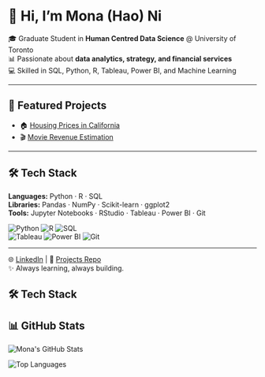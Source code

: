 # 👋 Hi, I’m Mona (Hao) Ni  

🎓 Graduate Student in **Human Centred Data Science** @ University of Toronto  
📊 Passionate about **data analytics, strategy, and financial services**  
💻 Skilled in SQL, Python, R, Tableau, Power BI, and Machine Learning  

---

## 🔗 Featured Projects
- 🏠 [Housing Prices in California](https://github.com/Monanihao/Projects/tree/main/Housing_Prices_California)  
- 🎬 [Movie Revenue Estimation](https://github.com/Monanihao/Projects/tree/main/Movie_Revenue_Estimation)  

---

## 🛠 Tech Stack
**Languages:** Python · R · SQL  
**Libraries:** Pandas · NumPy · Scikit-learn · ggplot2  
**Tools:** Jupyter Notebooks · RStudio · Tableau · Power BI · Git  


![Python](https://img.shields.io/badge/Python-3776AB?style=for-the-badge&logo=python&logoColor=white) 
![R](https://img.shields.io/badge/R-276DC3?style=for-the-badge&logo=r&logoColor=white) 
![SQL](https://img.shields.io/badge/SQL-003B57?style=for-the-badge&logo=database&logoColor=white)  
![Tableau](https://img.shields.io/badge/Tableau-E97627?style=for-the-badge&logo=Tableau&logoColor=white) 
![Power BI](https://img.shields.io/badge/PowerBI-F2C811?style=for-the-badge&logo=Power-BI&logoColor=black) 
![Git](https://img.shields.io/badge/Git-F05032?style=for-the-badge&logo=git&logoColor=white)

---

🌐 [LinkedIn](https://linkedin.com/in/hao-mona-ni) | 📂 [Projects Repo](https://github.com/Monanihao/Projects)  
✨ Always learning, always building.
## 🛠 Tech Stack  

## 📊 GitHub Stats  

![Mona's GitHub Stats](https://github-readme-stats.vercel.app/api?username=Monanihao&show_icons=true&theme=default&hide_title=true)  

![Top Languages](https://github-readme-stats.vercel.app/api/top-langs/?username=Monanihao&layout=compact&theme=default)
